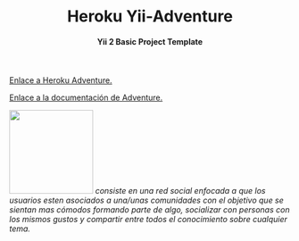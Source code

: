 
<p align="center">
    <h1  align="center">Heroku Yii-Adventure</h1>
    <h4  align="center">Yii 2 Basic Project Template</h4>
    <br>
    <br>
    <a  href="https://yii-adventure.herokuapp.com/" target="_blank">
		Enlace a Heroku Adventure.
    </a>
    <p></p>
    <a href="https://97jorx.github.io/adventure/" target="_blank">
		Enlace a la documentación de Adventure.
    </a>
    <p></p>
<img  src="https://yii-adventure.s3.us-east-2.amazonaws.com/adventure-18944365.gif" height="150px"> <i class='text'>consiste en una red social enfocada a que los usuarios esten asociados a una/unas
comunidades con el objetivo que se sientan mas cómodos formando parte de algo, socializar con
personas con los mismos gustos y compartir entre todos el conocimiento sobre cualquier tema.<i>



